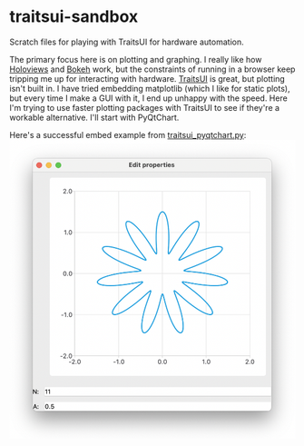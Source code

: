 # traitsui-sandbox

Scratch files for playing with TraitsUI for hardware automation.

The primary focus here is on plotting and graphing. I really like how [Holoviews](http://holoviews.org) and 
[Bokeh](https://bokeh.org) work, but the constraints of running in a browser keep tripping me up for interacting with
hardware. [TraitsUI](https://docs.enthought.com/traitsui/) is great, but plotting isn't built in. I have tried 
embedding matplotlib (which I like for static plots), but every time I make a GUI with it, I end up unhappy with the 
speed. Here I'm trying to use faster plotting packages with TraitsUI to see if they're a workable alternative. I'll 
start with PyQtChart.

Here's a successful embed example from [traitsui_pyqtchart.py](traitsui_pyqtchart.py):
![screen capture of traitsui_pyqtchart.py](traitsui_pyqtchart.png)